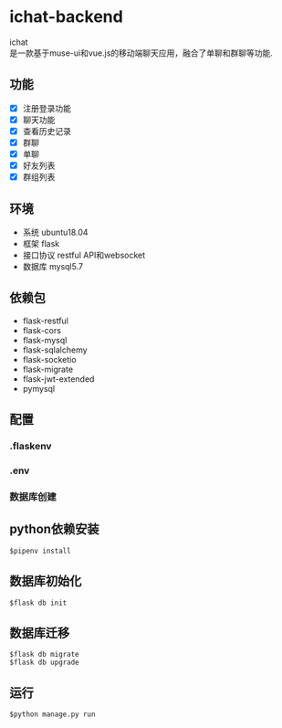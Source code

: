 # ichat-backend

ichat  
是一款基于muse-ui和vue.js的移动端聊天应用，融合了单聊和群聊等功能.  


## 功能

- [x] 注册登录功能
- [x] 聊天功能
- [x] 查看历史记录
- [x] 群聊
- [x] 单聊
- [x] 好友列表
- [x] 群组列表

## 环境
- 系统 ubuntu18.04
- 框架 flask
- 接口协议 restful API和websocket
- 数据库 mysql5.7

## 依赖包
- flask-restful
- flask-cors
- flask-mysql
- flask-sqlalchemy
- flask-socketio
- flask-migrate
- flask-jwt-extended
- pymysql

## 配置
### .flaskenv

### .env

### 数据库创建

## python依赖安装
```
$pipenv install
```

## 数据库初始化
```
$flask db init
```

## 数据库迁移
```
$flask db migrate
$flask db upgrade
```

## 运行
```
$python manage.py run
```
